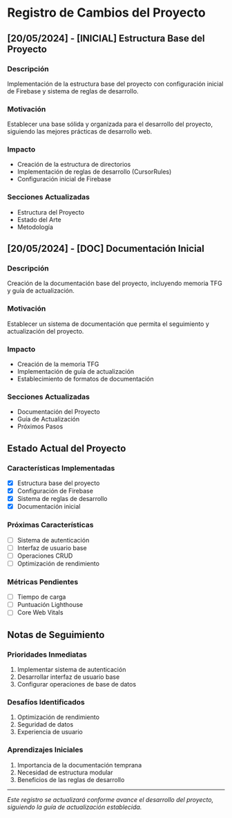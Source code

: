 # Registro de Cambios del Proyecto

## [20/05/2024] - [INICIAL] Estructura Base del Proyecto

### Descripción
Implementación de la estructura base del proyecto con configuración inicial de Firebase y sistema de reglas de desarrollo.

### Motivación
Establecer una base sólida y organizada para el desarrollo del proyecto, siguiendo las mejores prácticas de desarrollo web.

### Impacto
- Creación de la estructura de directorios
- Implementación de reglas de desarrollo (CursorRules)
- Configuración inicial de Firebase

### Secciones Actualizadas
- Estructura del Proyecto
- Estado del Arte
- Metodología

## [20/05/2024] - [DOC] Documentación Inicial

### Descripción
Creación de la documentación base del proyecto, incluyendo memoria TFG y guía de actualización.

### Motivación
Establecer un sistema de documentación que permita el seguimiento y actualización del proyecto.

### Impacto
- Creación de la memoria TFG
- Implementación de guía de actualización
- Establecimiento de formatos de documentación

### Secciones Actualizadas
- Documentación del Proyecto
- Guía de Actualización
- Próximos Pasos

## Estado Actual del Proyecto

### Características Implementadas
- [x] Estructura base del proyecto
- [x] Configuración de Firebase
- [x] Sistema de reglas de desarrollo
- [x] Documentación inicial

### Próximas Características
- [ ] Sistema de autenticación
- [ ] Interfaz de usuario base
- [ ] Operaciones CRUD
- [ ] Optimización de rendimiento

### Métricas Pendientes
- [ ] Tiempo de carga
- [ ] Puntuación Lighthouse
- [ ] Core Web Vitals

## Notas de Seguimiento

### Prioridades Inmediatas
1. Implementar sistema de autenticación
2. Desarrollar interfaz de usuario base
3. Configurar operaciones de base de datos

### Desafíos Identificados
1. Optimización de rendimiento
2. Seguridad de datos
3. Experiencia de usuario

### Aprendizajes Iniciales
1. Importancia de la documentación temprana
2. Necesidad de estructura modular
3. Beneficios de las reglas de desarrollo

---

*Este registro se actualizará conforme avance el desarrollo del proyecto, siguiendo la guía de actualización establecida.* 